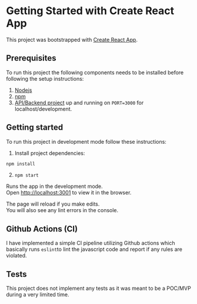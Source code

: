 # Getting Started with Create React App

This project was bootstrapped with [Create React App](https://github.com/facebook/create-react-app).

## Prerequisites
To run this project the following components needs to be installed before following the setup instructions:
1. [Nodejs](https://nodejs.dev/)
2. [npm](https://docs.npmjs.com/downloading-and-installing-node-js-and-npm)
3. [API/Backend project](https://github.com/mohamedsamny/vending-machine) up and running on `PORT=3000` for localhost/development.

## Getting started
To run this project in development mode follow these instructions:

1. Install project dependencies:
```bash
npm install
```

2. `npm start`

Runs the app in the development mode.\
Open [http://localhost:3001](http://localhost:3001) to view it in the browser.

The page will reload if you make edits.\
You will also see any lint errors in the console.

## Github Actions (CI)
I have implemented a simple CI pipeline utilizing Github actions which basically runs `eslint`to lint the javascript code and report if any rules are violated.

## Tests
This project does not implement any tests as it was meant to be a POC/MVP during a very limited time.

